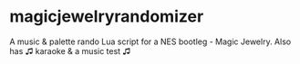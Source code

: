 # magicjewelryrandomizer
A music &amp; palette rando Lua script for a NES bootleg - Magic Jewelry. Also has ♫ karaoke &amp; a music test ♫
